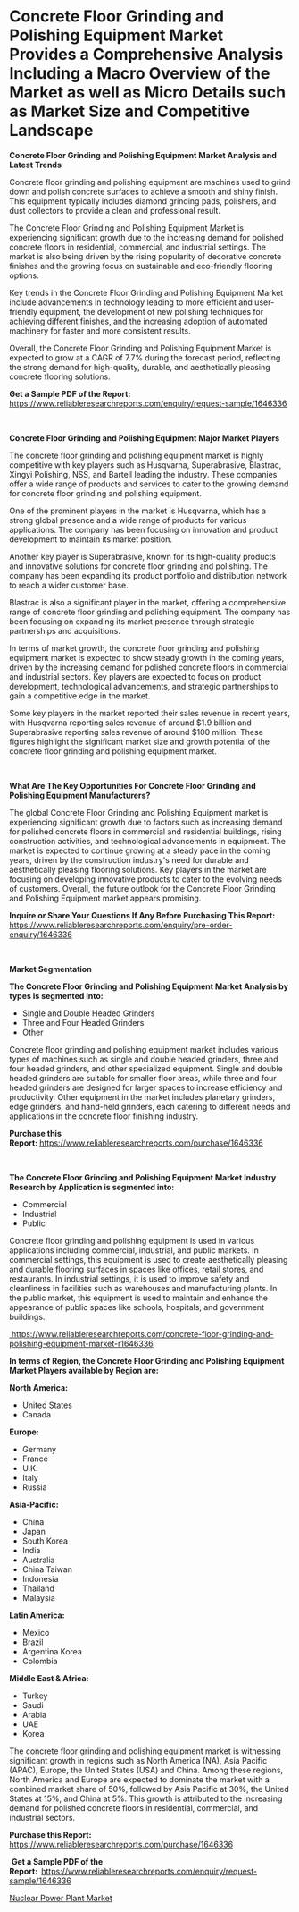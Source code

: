 <p><h1>Concrete Floor Grinding and Polishing Equipment Market Provides a Comprehensive Analysis Including a Macro Overview of the Market as well as Micro Details such as Market Size and Competitive Landscape</h1></p><p><strong>Concrete Floor Grinding and Polishing Equipment Market Analysis and Latest Trends</strong></p>
<p><p>Concrete floor grinding and polishing equipment are machines used to grind down and polish concrete surfaces to achieve a smooth and shiny finish. This equipment typically includes diamond grinding pads, polishers, and dust collectors to provide a clean and professional result.</p><p>The Concrete Floor Grinding and Polishing Equipment Market is experiencing significant growth due to the increasing demand for polished concrete floors in residential, commercial, and industrial settings. The market is also being driven by the rising popularity of decorative concrete finishes and the growing focus on sustainable and eco-friendly flooring options.</p><p>Key trends in the Concrete Floor Grinding and Polishing Equipment Market include advancements in technology leading to more efficient and user-friendly equipment, the development of new polishing techniques for achieving different finishes, and the increasing adoption of automated machinery for faster and more consistent results.</p><p>Overall, the Concrete Floor Grinding and Polishing Equipment Market is expected to grow at a CAGR of 7.7% during the forecast period, reflecting the strong demand for high-quality, durable, and aesthetically pleasing concrete flooring solutions.</p></p>
<p><strong>Get a Sample PDF of the Report:&nbsp;</strong> <a href="https://www.reliableresearchreports.com/enquiry/request-sample/1646336">https://www.reliableresearchreports.com/enquiry/request-sample/1646336</a></p>
<p>&nbsp;</p>
<p><strong>Concrete Floor Grinding and Polishing Equipment Major Market Players</strong></p>
<p><p>The concrete floor grinding and polishing equipment market is highly competitive with key players such as Husqvarna, Superabrasive, Blastrac, Xingyi Polishing, NSS, and Bartell leading the industry. These companies offer a wide range of products and services to cater to the growing demand for concrete floor grinding and polishing equipment.</p><p>One of the prominent players in the market is Husqvarna, which has a strong global presence and a wide range of products for various applications. The company has been focusing on innovation and product development to maintain its market position.</p><p>Another key player is Superabrasive, known for its high-quality products and innovative solutions for concrete floor grinding and polishing. The company has been expanding its product portfolio and distribution network to reach a wider customer base.</p><p>Blastrac is also a significant player in the market, offering a comprehensive range of concrete floor grinding and polishing equipment. The company has been focusing on expanding its market presence through strategic partnerships and acquisitions.</p><p>In terms of market growth, the concrete floor grinding and polishing equipment market is expected to show steady growth in the coming years, driven by the increasing demand for polished concrete floors in commercial and industrial sectors. Key players are expected to focus on product development, technological advancements, and strategic partnerships to gain a competitive edge in the market.</p><p>Some key players in the market reported their sales revenue in recent years, with Husqvarna reporting sales revenue of around $1.9 billion and Superabrasive reporting sales revenue of around $100 million. These figures highlight the significant market size and growth potential of the concrete floor grinding and polishing equipment market.</p></p>
<p>&nbsp;</p>
<p><strong>What Are The Key Opportunities For Concrete Floor Grinding and Polishing Equipment Manufacturers?</strong></p>
<p><p>The global Concrete Floor Grinding and Polishing Equipment market is experiencing significant growth due to factors such as increasing demand for polished concrete floors in commercial and residential buildings, rising construction activities, and technological advancements in equipment. The market is expected to continue growing at a steady pace in the coming years, driven by the construction industry's need for durable and aesthetically pleasing flooring solutions. Key players in the market are focusing on developing innovative products to cater to the evolving needs of customers. Overall, the future outlook for the Concrete Floor Grinding and Polishing Equipment market appears promising.</p></p>
<p><strong>Inquire or Share Your Questions If Any Before Purchasing This Report:</strong> <a href="https://www.reliableresearchreports.com/enquiry/pre-order-enquiry/1646336">https://www.reliableresearchreports.com/enquiry/pre-order-enquiry/1646336</a></p>
<p>&nbsp;</p>
<p><strong>Market Segmentation</strong></p>
<p><strong>The Concrete Floor Grinding and Polishing Equipment Market Analysis by types is segmented into:</strong></p>
<p><ul><li>Single and Double Headed Grinders</li><li>Three and Four Headed Grinders</li><li>Other</li></ul></p>
<p><p>Concrete floor grinding and polishing equipment market includes various types of machines such as single and double headed grinders, three and four headed grinders, and other specialized equipment. Single and double headed grinders are suitable for smaller floor areas, while three and four headed grinders are designed for larger spaces to increase efficiency and productivity. Other equipment in the market includes planetary grinders, edge grinders, and hand-held grinders, each catering to different needs and applications in the concrete floor finishing industry.</p></p>
<p><strong>Purchase this Report:&nbsp;</strong><a href="https://www.reliableresearchreports.com/purchase/1646336">https://www.reliableresearchreports.com/purchase/1646336</a></p>
<p>&nbsp;</p>
<p><strong>The Concrete Floor Grinding and Polishing Equipment Market Industry Research by Application is segmented into:</strong></p>
<p><ul><li>Commercial</li><li>Industrial</li><li>Public</li></ul></p>
<p><p>Concrete floor grinding and polishing equipment is used in various applications including commercial, industrial, and public markets. In commercial settings, this equipment is used to create aesthetically pleasing and durable flooring surfaces in spaces like offices, retail stores, and restaurants. In industrial settings, it is used to improve safety and cleanliness in facilities such as warehouses and manufacturing plants. In the public market, this equipment is used to maintain and enhance the appearance of public spaces like schools, hospitals, and government buildings.</p></p>
<p><a href="https://www.reliableresearchreports.com/concrete-floor-grinding-and-polishing-equipment-market-r1646336">&nbsp;https://www.reliableresearchreports.com/concrete-floor-grinding-and-polishing-equipment-market-r1646336</a></p>
<p><strong>In terms of Region, the Concrete Floor Grinding and Polishing Equipment Market Players available by Region are:</strong></p>
<p>
    <p> <strong> North America: </strong>
        <ul>
            <li>United States</li>
            <li>Canada</li>
        </ul>
        </p> 
    <p> <strong> Europe: </strong>
        <ul>
            <li>Germany</li>
            <li>France</li>
            <li>U.K.</li>
            <li>Italy</li>
            <li>Russia</li>
        </ul>
        </p> 
    <p> <strong> Asia-Pacific: </strong>
        <ul>
            <li>China</li>
            <li>Japan</li>
            <li>South Korea</li>
            <li>India</li>
            <li>Australia</li>
            <li>China Taiwan</li>
            <li>Indonesia</li>
            <li>Thailand</li>
            <li>Malaysia</li>
        </ul>
        </p> 
    <p> <strong> Latin America: </strong>
        <ul>
            <li>Mexico</li>
            <li>Brazil</li>
            <li>Argentina Korea</li>
            <li>Colombia</li>
        </ul>
        </p> 
    <p> <strong> Middle East & Africa: </strong>
        <ul>
            <li>Turkey</li>
            <li>Saudi</li>
            <li>Arabia</li>
            <li>UAE</li>
            <li>Korea</li>
        </ul>
    </p>
    </p>
<p><p>The concrete floor grinding and polishing equipment market is witnessing significant growth in regions such as North America (NA), Asia Pacific (APAC), Europe, the United States (USA) and China. Among these regions, North America and Europe are expected to dominate the market with a combined market share of 50%, followed by Asia Pacific at 30%, the United States at 15%, and China at 5%. This growth is attributed to the increasing demand for polished concrete floors in residential, commercial, and industrial sectors.</p></p>
<p><strong>Purchase this Report: </strong><a href="https://www.reliableresearchreports.com/purchase/1646336">https://www.reliableresearchreports.com/purchase/1646336</a></p>
<p>&nbsp;<strong>Get a Sample PDF of the Report:&nbsp;&nbsp;</strong><a href="https://www.reliableresearchreports.com/enquiry/request-sample/1646336">https://www.reliableresearchreports.com/enquiry/request-sample/1646336</a></p>
<p><strong></strong></p>
<p><p><a href="https://github.com/mauripalmi/Market-Research-Report-List-4/blob/main/nuclear-power-plant-market.md">Nuclear Power Plant Market</a></p></p>